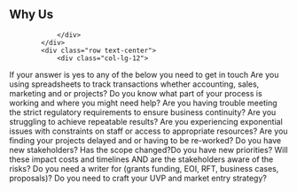 <section id="about">
        <div class="container">
            <div class="row">
                <div class="col-lg-12 text-center">
                    <h2 class="section-heading">Why Us</h2>
                    
                </div>
            </div>
            <div class="row text-center">
                <div class="col-lg-12">
<p class="text-muted">If your answer is yes to any of the below you need to get in touch  
Are you using spreadsheets to track transactions whether accounting, sales, marketing and
or projects?  
Do you know what part of your process is working and where you might need help?  
Are you having trouble meeting the strict regulatory requirements to ensure business continuity?  
Are you struggling to achieve repeatable results?  
Are you experiencing exponential issues with constraints on staff or access to appropriate resources?  
Are you finding your projects delayed and or having to be re-worked?  
Do you have new stakeholders?
Has the scope changed?Do you have new priorities? Will
these impact costs and timelines AND are the stakeholders aware of the risks?
Do you need a writer for (grants funding, EOI, RFT, business cases, proposals)?
Do you need to craft your UVP and market entry strategy?</p>
                </div>
            </div>
        </div>
    </section>
